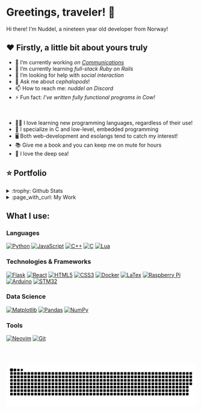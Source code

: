 # Greetings, traveler! 👋

<!--
**Nuddel69/Nuddel69** is a ✨ _special_ ✨ repository because its `README.md` (this file) appears on your GitHub profile.

Here are some ideas to get you started:

- 🔭 I’m currently working on ...
- 🌱 I’m currently learning ...
- 👯 I’m looking to collaborate on ...
- 🤔 I’m looking for help with ...
- 💬 Ask me about ...
- 📫 How to reach me: ...
- 😄 Pronouns: ...
- ⚡ Fun fact: ...
-->

Hi there! I'm Nuddel, a nineteen year old developer from Norway!

## ❤️ Firstly, a little bit about yours truly
- 🔭 I’m currently working _on [Communications](https://github.com/Nuddel69/Communications)_
- 🌱 I’m currently learning _full-stack Ruby on Rails_
- 🤔 I’m looking for help with _social interaction_
- 💬 Ask me about _cephalopods_!
- 📫 How to reach me: _nuddel on Discord_
- ⚡ Fun fact: _I've written fully functional programs in Cow!_

<br>

- 🧑‍🏫 I love learning new programming languages, regardless of their use! 
- 🔬 I specialize in C and low-level, embedded programming
- 🖥️ Both web-development and esolangs tend to catch my interest!
- 📚 Give me a book and you can keep me on mute for hours
- 🪸 I love the deep sea!

## ⭐️ Portfolio

<details>
<summary>:trophy: Github Stats</summary>
<div align="center"><img src="https://bad-apple-github-readme.vercel.app/api?show_bg=1&username=nuddel69"></div>
<div align="center">
  <img width="" src="https://github-readme-stats.vercel.app/api/top-langs/?username=nuddel69&layout=compact&hide_title=1&card_width=300" alt="Top language used in my repos" />
  <br />
  The languages used in my public repos
  <hr>
</div>
<div align="center"><img src="https://github-profile-trophy.vercel.app/?username=nuddel69"></div>
</details>

<details>
<summary>:page_with_curl: My Work</summary>
 
- [Communications](https://github.com/Nuddel69/Communications) [WIP]
- [Automated shelf](https://github.com/Nuddel69/SmartSkap) (Collaboration)
- [Bubblewrap Discord bot](https://github.com/Nuddel69/DiscordPop)
- [Solids of Revolution](https://github.com/Nuddel69/Solids-of-revolution)
- [Rotational matrix-based Tank](https://github.com/Nuddel69/Fire)
- [Neovim Configuration](https://github.com/Nuddel69/NvimConfig)
- [Simple Pong](https://github.com/Nuddel69/Pong)
- [Nutils - C utilities](https://github.com/Nuddel69/Nutils) [WIP]
  
</details>
  
## What I use:

### Languages
[![Python](https://img.shields.io/badge/python-black?style=for-the-badge&logo=python)](https://github.com/nuddel69)
[![JavaScript](https://img.shields.io/badge/javascript-black?style=for-the-badge&logo=javascript)](https://github.com/nuddel69)
[![C++](https://img.shields.io/badge/c++-black?style=for-the-badge&logo=cplusplus)](https://github.com/nuddel69)
[![C](https://img.shields.io/badge/c-black?style=for-the-badge&logo=c)](https://github.com/nuddel69)
[![Lua](https://img.shields.io/badge/lua-black?style=for-the-badge&logo=lua)](https://github.com/nuddel69)

### Technologies & Frameworks
[![Flask](https://img.shields.io/badge/flask-black?style=for-the-badge&logo=flask)](https://github.com/nuddel69)
[![React](https://img.shields.io/badge/react-black?style=for-the-badge&logo=react)](https://github.com/nuddel69)
[![HTML5](https://img.shields.io/badge/html5-black?style=for-the-badge&logo=html5)](https://github.com/nuddel69)
[![CSS3](https://img.shields.io/badge/css3-black?style=for-the-badge&logo=css3)](https://github.com/nuddel69)
[![Docker](https://img.shields.io/badge/docker-black?style=for-the-badge&logo=docker)](https://github.com/nuddel69)
[![LaTex](https://img.shields.io/badge/LaTex-black?style=for-the-badge&logo=latex)](https://github.com/nuddel69)
[![Raspberry Pi](https://img.shields.io/badge/raspberrypi-black?style=for-the-badge&logo=raspberrypi)](https://github.com/nuddel69)
[![Arduino](https://img.shields.io/badge/arduino-black?style=for-the-badge&logo=arduino)](https://github.com/nuddel69)
[![STM32](https://img.shields.io/badge/STM32-black?style=for-the-badge&logo=STMicroelectronics)](https://github.com/nuddel69)

### Data Science
[![Matplotlib](https://img.shields.io/badge/Matplotlib-black?style=for-the-badge&logo=matplotlib)](https://github.com/nuddel69)
[![Pandas](https://img.shields.io/badge/pandas-black?style=for-the-badge&logo=pandas)](https://github.com/nuddel69)
[![NumPy](https://img.shields.io/badge/numpy-black?style=for-the-badge&logo=numpy)](https://github.com/nuddel69)
  
### Tools
[![Neovim](https://img.shields.io/badge/neovim-black?style=for-the-badge&logo=neovim)](https://github.com/nuddel69)
[![Git](https://img.shields.io/badge/git-black?style=for-the-badge&logo=git)](https://github.com/nuddel69)
  
<br />
<br />
  
![Snake animation](https://github.com/Nuddel69/Nuddel69/blob/output/github-contribution-grid-snake-dark.svg)

